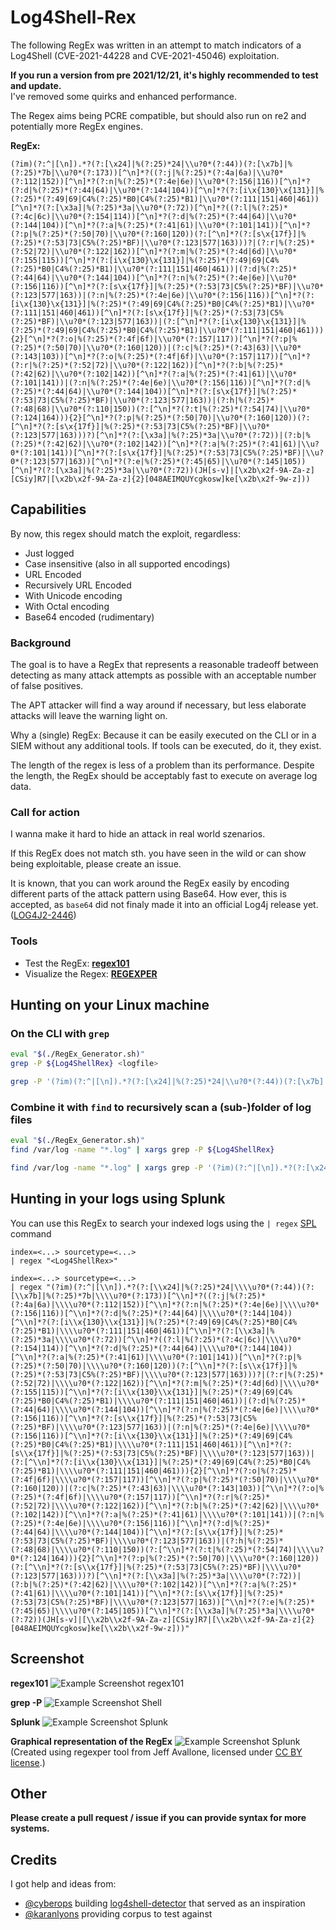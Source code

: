 # Log4Shell-Rex

The following RegEx was written in an attempt to match indicators of a Log4Shell (CVE-2021-44228 and
CVE-2021-45046) exploitation.

**If you run a version from pre 2021/12/21, it's highly recommended to test and update.**\
I've removed some quirks and enhanced performance.

The Regex aims being PCRE compatible, but should also run on re2 and potentially more RegEx engines.

**RegEx:**
```regex
(?im)(?:^|[\n]).*?(?:[\x24]|%(?:25)*24|\\u?0*(?:44))(?:[\x7b]|%(?:25)*7b|\\u?0*(?:173))[^\n]*?((?:j|%(?:25)*(?:4a|6a)|\\u?0*(?:112|152))[^\n]*?(?:n|%(?:25)*(?:4e|6e)|\\u?0*(?:156|116))[^\n]*?(?:d|%(?:25)*(?:44|64)|\\u?0*(?:144|104))[^\n]*?(?:[i\x{130}\x{131}]|%(?:25)*(?:49|69|C4%(?:25)*B0|C4%(?:25)*B1)|\\u?0*(?:111|151|460|461))[^\n]*?(?:[\x3a]|%(?:25)*3a|\\u?0*(?:72))[^\n]*?((?:l|%(?:25)*(?:4c|6c)|\\u?0*(?:154|114))[^\n]*?(?:d|%(?:25)*(?:44|64)|\\u?0*(?:144|104))[^\n]*?(?:a|%(?:25)*(?:41|61)|\\u?0*(?:101|141))[^\n]*?(?:p|%(?:25)*(?:50|70)|\\u?0*(?:160|120))(?:[^\n]*?(?:[s\x{17f}]|%(?:25)*(?:53|73|C5%(?:25)*BF)|\\u?0*(?:123|577|163)))?|(?:r|%(?:25)*(?:52|72)|\\u?0*(?:122|162))[^\n]*?(?:m|%(?:25)*(?:4d|6d)|\\u?0*(?:155|115))[^\n]*?(?:[i\x{130}\x{131}]|%(?:25)*(?:49|69|C4%(?:25)*B0|C4%(?:25)*B1)|\\u?0*(?:111|151|460|461))|(?:d|%(?:25)*(?:44|64)|\\u?0*(?:144|104))[^\n]*?(?:n|%(?:25)*(?:4e|6e)|\\u?0*(?:156|116))[^\n]*?(?:[s\x{17f}]|%(?:25)*(?:53|73|C5%(?:25)*BF)|\\u?0*(?:123|577|163))|(?:n|%(?:25)*(?:4e|6e)|\\u?0*(?:156|116))[^\n]*?(?:[i\x{130}\x{131}]|%(?:25)*(?:49|69|C4%(?:25)*B0|C4%(?:25)*B1)|\\u?0*(?:111|151|460|461))[^\n]*?(?:[s\x{17f}]|%(?:25)*(?:53|73|C5%(?:25)*BF)|\\u?0*(?:123|577|163))|(?:[^\n]*?(?:[i\x{130}\x{131}]|%(?:25)*(?:49|69|C4%(?:25)*B0|C4%(?:25)*B1)|\\u?0*(?:111|151|460|461))){2}[^\n]*?(?:o|%(?:25)*(?:4f|6f)|\\u?0*(?:157|117))[^\n]*?(?:p|%(?:25)*(?:50|70)|\\u?0*(?:160|120))|(?:c|%(?:25)*(?:43|63)|\\u?0*(?:143|103))[^\n]*?(?:o|%(?:25)*(?:4f|6f)|\\u?0*(?:157|117))[^\n]*?(?:r|%(?:25)*(?:52|72)|\\u?0*(?:122|162))[^\n]*?(?:b|%(?:25)*(?:42|62)|\\u?0*(?:102|142))[^\n]*?(?:a|%(?:25)*(?:41|61)|\\u?0*(?:101|141))|(?:n|%(?:25)*(?:4e|6e)|\\u?0*(?:156|116))[^\n]*?(?:d|%(?:25)*(?:44|64)|\\u?0*(?:144|104))[^\n]*?(?:[s\x{17f}]|%(?:25)*(?:53|73|C5%(?:25)*BF)|\\u?0*(?:123|577|163))|(?:h|%(?:25)*(?:48|68)|\\u?0*(?:110|150))(?:[^\n]*?(?:t|%(?:25)*(?:54|74)|\\u?0*(?:124|164))){2}[^\n]*?(?:p|%(?:25)*(?:50|70)|\\u?0*(?:160|120))(?:[^\n]*?(?:[s\x{17f}]|%(?:25)*(?:53|73|C5%(?:25)*BF)|\\u?0*(?:123|577|163)))?)[^\n]*?(?:[\x3a]|%(?:25)*3a|\\u?0*(?:72))|(?:b|%(?:25)*(?:42|62)|\\u?0*(?:102|142))[^\n]*?(?:a|%(?:25)*(?:41|61)|\\u?0*(?:101|141))[^\n]*?(?:[s\x{17f}]|%(?:25)*(?:53|73|C5%(?:25)*BF)|\\u?0*(?:123|577|163))[^\n]*?(?:e|%(?:25)*(?:45|65)|\\u?0*(?:145|105))[^\n]*?(?:[\x3a]|%(?:25)*3a|\\u?0*(?:72))(JH[s-v]|[\x2b\x2f-9A-Za-z][CSiy]R7|[\x2b\x2f-9A-Za-z]{2}[048AEIMQUYcgkosw]ke[\x2b\x2f-9w-z]))
```

## Capabilities

By now, this regex should match the exploit, regardless:

- Just logged
- Case insensitive (also in all supported encodings)
- URL Encoded
- Recursively URL Encoded
- With Unicode encoding
- With Octal encoding
- Base64 encoded (rudimentary)

### Background

The goal is to have a RegEx that represents a reasonable tradeoff between detecting as many attack
attempts as possible with an acceptable number of false positives.

The APT attacker will find a way around if necessary, but less elaborate attacks will leave the
warning light on.

Why a (single) RegEx: Because it can be easily executed on the CLI or in a SIEM without any
additional tools. If tools can be executed, do it, they exist.

The length of the regex is less of a problem than its performance. Despite the length, the RegEx
should be acceptably fast to execute on average log data.

### Call for action

I wanna make it hard to hide an attack in real world szenarios.

If this RegEx does not match sth. you have seen in the wild or can show being exploitable, please
create an issue.

It is known, that you can work around the RegEx easily by encoding different parts of the attack
pattern using Base64. How ever, this is accepted, as `base64` did not finaly made it into an
official Log4j release yet. ([LOG4J2-2446](https://issues.apache.org/jira/projects/LOG4J2/issues/LOG4J2-2446))

### Tools

- Test the RegEx: **[regex101](https://regex101.com/r/KqGG3W/23)**
- Visualize the Regex: **[REGEXPER](https://regexper.com/#%28%3F%3A%5E%7C%5B%5Cn%5D%29.*%3F%28%3F%3A%5B%5Cx24%5D%7C%25%28%3F%3A25%29*24%7C%5C%5Cu%3F0*%28%3F%3A44%29%29%28%3F%3A%5B%5Cx7b%5D%7C%25%28%3F%3A25%29*7b%7C%5C%5Cu%3F0*%28%3F%3A173%29%29%5B%5E%5Cn%5D*%3F%28%28%3F%3Aj%7C%25%28%3F%3A25%29*%28%3F%3A4a%7C6a%29%7C%5C%5Cu%3F0*%28%3F%3A112%7C152%29%29%5B%5E%5Cn%5D*%3F%28%3F%3An%7C%25%28%3F%3A25%29*%28%3F%3A4e%7C6e%29%7C%5C%5Cu%3F0*%28%3F%3A156%7C116%29%29%5B%5E%5Cn%5D*%3F%28%3F%3Ad%7C%25%28%3F%3A25%29*%28%3F%3A44%7C64%29%7C%5C%5Cu%3F0*%28%3F%3A144%7C104%29%29%5B%5E%5Cn%5D*%3F%28%3F%3A%5Bi%5Cx%7B130%7D%5Cx%7B131%7D%5D%7C%25%28%3F%3A25%29*%28%3F%3A49%7C69%7CC4%25%28%3F%3A25%29*B0%7CC4%25%28%3F%3A25%29*B1%29%7C%5C%5Cu%3F0*%28%3F%3A111%7C151%7C460%7C461%29%29%5B%5E%5Cn%5D*%3F%28%3F%3A%5B%5Cx3a%5D%7C%25%28%3F%3A25%29*3a%7C%5C%5Cu%3F0*%28%3F%3A72%29%29%5B%5E%5Cn%5D*%3F%28%28%3F%3Al%7C%25%28%3F%3A25%29*%28%3F%3A4c%7C6c%29%7C%5C%5Cu%3F0*%28%3F%3A154%7C114%29%29%5B%5E%5Cn%5D*%3F%28%3F%3Ad%7C%25%28%3F%3A25%29*%28%3F%3A44%7C64%29%7C%5C%5Cu%3F0*%28%3F%3A144%7C104%29%29%5B%5E%5Cn%5D*%3F%28%3F%3Aa%7C%25%28%3F%3A25%29*%28%3F%3A41%7C61%29%7C%5C%5Cu%3F0*%28%3F%3A101%7C141%29%29%5B%5E%5Cn%5D*%3F%28%3F%3Ap%7C%25%28%3F%3A25%29*%28%3F%3A50%7C70%29%7C%5C%5Cu%3F0*%28%3F%3A160%7C120%29%29%28%3F%3A%5B%5E%5Cn%5D*%3F%28%3F%3A%5Bs%5Cx%7B17f%7D%5D%7C%25%28%3F%3A25%29*%28%3F%3A53%7C73%7CC5%25%28%3F%3A25%29*BF%29%7C%5C%5Cu%3F0*%28%3F%3A123%7C577%7C163%29%29%29%3F%7C%28%3F%3Ar%7C%25%28%3F%3A25%29*%28%3F%3A52%7C72%29%7C%5C%5Cu%3F0*%28%3F%3A122%7C162%29%29%5B%5E%5Cn%5D*%3F%28%3F%3Am%7C%25%28%3F%3A25%29*%28%3F%3A4d%7C6d%29%7C%5C%5Cu%3F0*%28%3F%3A155%7C115%29%29%5B%5E%5Cn%5D*%3F%28%3F%3A%5Bi%5Cx%7B130%7D%5Cx%7B131%7D%5D%7C%25%28%3F%3A25%29*%28%3F%3A49%7C69%7CC4%25%28%3F%3A25%29*B0%7CC4%25%28%3F%3A25%29*B1%29%7C%5C%5Cu%3F0*%28%3F%3A111%7C151%7C460%7C461%29%29%7C%28%3F%3Ad%7C%25%28%3F%3A25%29*%28%3F%3A44%7C64%29%7C%5C%5Cu%3F0*%28%3F%3A144%7C104%29%29%5B%5E%5Cn%5D*%3F%28%3F%3An%7C%25%28%3F%3A25%29*%28%3F%3A4e%7C6e%29%7C%5C%5Cu%3F0*%28%3F%3A156%7C116%29%29%5B%5E%5Cn%5D*%3F%28%3F%3A%5Bs%5Cx%7B17f%7D%5D%7C%25%28%3F%3A25%29*%28%3F%3A53%7C73%7CC5%25%28%3F%3A25%29*BF%29%7C%5C%5Cu%3F0*%28%3F%3A123%7C577%7C163%29%29%7C%28%3F%3An%7C%25%28%3F%3A25%29*%28%3F%3A4e%7C6e%29%7C%5C%5Cu%3F0*%28%3F%3A156%7C116%29%29%5B%5E%5Cn%5D*%3F%28%3F%3A%5Bi%5Cx%7B130%7D%5Cx%7B131%7D%5D%7C%25%28%3F%3A25%29*%28%3F%3A49%7C69%7CC4%25%28%3F%3A25%29*B0%7CC4%25%28%3F%3A25%29*B1%29%7C%5C%5Cu%3F0*%28%3F%3A111%7C151%7C460%7C461%29%29%5B%5E%5Cn%5D*%3F%28%3F%3A%5Bs%5Cx%7B17f%7D%5D%7C%25%28%3F%3A25%29*%28%3F%3A53%7C73%7CC5%25%28%3F%3A25%29*BF%29%7C%5C%5Cu%3F0*%28%3F%3A123%7C577%7C163%29%29%7C%28%3F%3A%5B%5E%5Cn%5D*%3F%28%3F%3A%5Bi%5Cx%7B130%7D%5Cx%7B131%7D%5D%7C%25%28%3F%3A25%29*%28%3F%3A49%7C69%7CC4%25%28%3F%3A25%29*B0%7CC4%25%28%3F%3A25%29*B1%29%7C%5C%5Cu%3F0*%28%3F%3A111%7C151%7C460%7C461%29%29%29%7B2%7D%5B%5E%5Cn%5D*%3F%28%3F%3Ao%7C%25%28%3F%3A25%29*%28%3F%3A4f%7C6f%29%7C%5C%5Cu%3F0*%28%3F%3A157%7C117%29%29%5B%5E%5Cn%5D*%3F%28%3F%3Ap%7C%25%28%3F%3A25%29*%28%3F%3A50%7C70%29%7C%5C%5Cu%3F0*%28%3F%3A160%7C120%29%29%7C%28%3F%3Ac%7C%25%28%3F%3A25%29*%28%3F%3A43%7C63%29%7C%5C%5Cu%3F0*%28%3F%3A143%7C103%29%29%5B%5E%5Cn%5D*%3F%28%3F%3Ao%7C%25%28%3F%3A25%29*%28%3F%3A4f%7C6f%29%7C%5C%5Cu%3F0*%28%3F%3A157%7C117%29%29%5B%5E%5Cn%5D*%3F%28%3F%3Ar%7C%25%28%3F%3A25%29*%28%3F%3A52%7C72%29%7C%5C%5Cu%3F0*%28%3F%3A122%7C162%29%29%5B%5E%5Cn%5D*%3F%28%3F%3Ab%7C%25%28%3F%3A25%29*%28%3F%3A42%7C62%29%7C%5C%5Cu%3F0*%28%3F%3A102%7C142%29%29%5B%5E%5Cn%5D*%3F%28%3F%3Aa%7C%25%28%3F%3A25%29*%28%3F%3A41%7C61%29%7C%5C%5Cu%3F0*%28%3F%3A101%7C141%29%29%7C%28%3F%3An%7C%25%28%3F%3A25%29*%28%3F%3A4e%7C6e%29%7C%5C%5Cu%3F0*%28%3F%3A156%7C116%29%29%5B%5E%5Cn%5D*%3F%28%3F%3Ad%7C%25%28%3F%3A25%29*%28%3F%3A44%7C64%29%7C%5C%5Cu%3F0*%28%3F%3A144%7C104%29%29%5B%5E%5Cn%5D*%3F%28%3F%3A%5Bs%5Cx%7B17f%7D%5D%7C%25%28%3F%3A25%29*%28%3F%3A53%7C73%7CC5%25%28%3F%3A25%29*BF%29%7C%5C%5Cu%3F0*%28%3F%3A123%7C577%7C163%29%29%7C%28%3F%3Ah%7C%25%28%3F%3A25%29*%28%3F%3A48%7C68%29%7C%5C%5Cu%3F0*%28%3F%3A110%7C150%29%29%28%3F%3A%5B%5E%5Cn%5D*%3F%28%3F%3At%7C%25%28%3F%3A25%29*%28%3F%3A54%7C74%29%7C%5C%5Cu%3F0*%28%3F%3A124%7C164%29%29%29%7B2%7D%5B%5E%5Cn%5D*%3F%28%3F%3Ap%7C%25%28%3F%3A25%29*%28%3F%3A50%7C70%29%7C%5C%5Cu%3F0*%28%3F%3A160%7C120%29%29%28%3F%3A%5B%5E%5Cn%5D*%3F%28%3F%3A%5Bs%5Cx%7B17f%7D%5D%7C%25%28%3F%3A25%29*%28%3F%3A53%7C73%7CC5%25%28%3F%3A25%29*BF%29%7C%5C%5Cu%3F0*%28%3F%3A123%7C577%7C163%29%29%29%3F%29%5B%5E%5Cn%5D*%3F%28%3F%3A%5B%5Cx3a%5D%7C%25%28%3F%3A25%29*3a%7C%5C%5Cu%3F0*%28%3F%3A72%29%29%7C%28%3F%3Ab%7C%25%28%3F%3A25%29*%28%3F%3A42%7C62%29%7C%5C%5Cu%3F0*%28%3F%3A102%7C142%29%29%5B%5E%5Cn%5D*%3F%28%3F%3Aa%7C%25%28%3F%3A25%29*%28%3F%3A41%7C61%29%7C%5C%5Cu%3F0*%28%3F%3A101%7C141%29%29%5B%5E%5Cn%5D*%3F%28%3F%3A%5Bs%5Cx%7B17f%7D%5D%7C%25%28%3F%3A25%29*%28%3F%3A53%7C73%7CC5%25%28%3F%3A25%29*BF%29%7C%5C%5Cu%3F0*%28%3F%3A123%7C577%7C163%29%29%5B%5E%5Cn%5D*%3F%28%3F%3Ae%7C%25%28%3F%3A25%29*%28%3F%3A45%7C65%29%7C%5C%5Cu%3F0*%28%3F%3A145%7C105%29%29.%7B2%2C60%7D%3F%28%3F%3A%5B%5Cx3a%5D%7C%25%28%3F%3A25%29*3a%7C%5C%5Cu%3F0*%28%3F%3A72%29%29%28JH%5Bs-v%5D%7C%5B%5Cx2b%5Cx2f-9A-Za-z%5D%5BCSiy%5DR7%7C%5B%5Cx2b%5Cx2f-9A-Za-z%5D%7B2%7D%5B048AEIMQUYcgkosw%5Dke%5B%5Cx2b%5Cx2f-9w-z%5D%29%29)**

## Hunting on your Linux machine

### On the CLI with `grep`

```bash
eval "$(./RegEx_Generator.sh)"
grep -P ${Log4ShellRex} <logfile>
```

```bash
grep -P '(?im)(?:^|[\n]).*?(?:[\x24]|%(?:25)*24|\\u?0*(?:44))(?:[\x7b]|%(?:25)*7b|\\u?0*(?:173))[^\n]*?((?:j|%(?:25)*(?:4a|6a)|\\u?0*(?:112|152))[^\n]*?(?:n|%(?:25)*(?:4e|6e)|\\u?0*(?:156|116))[^\n]*?(?:d|%(?:25)*(?:44|64)|\\u?0*(?:144|104))[^\n]*?(?:[i\x{130}\x{131}]|%(?:25)*(?:49|69|C4%(?:25)*B0|C4%(?:25)*B1)|\\u?0*(?:111|151|460|461))[^\n]*?(?:[\x3a]|%(?:25)*3a|\\u?0*(?:72))[^\n]*?((?:l|%(?:25)*(?:4c|6c)|\\u?0*(?:154|114))[^\n]*?(?:d|%(?:25)*(?:44|64)|\\u?0*(?:144|104))[^\n]*?(?:a|%(?:25)*(?:41|61)|\\u?0*(?:101|141))[^\n]*?(?:p|%(?:25)*(?:50|70)|\\u?0*(?:160|120))(?:[^\n]*?(?:[s\x{17f}]|%(?:25)*(?:53|73|C5%(?:25)*BF)|\\u?0*(?:123|577|163)))?|(?:r|%(?:25)*(?:52|72)|\\u?0*(?:122|162))[^\n]*?(?:m|%(?:25)*(?:4d|6d)|\\u?0*(?:155|115))[^\n]*?(?:[i\x{130}\x{131}]|%(?:25)*(?:49|69|C4%(?:25)*B0|C4%(?:25)*B1)|\\u?0*(?:111|151|460|461))|(?:d|%(?:25)*(?:44|64)|\\u?0*(?:144|104))[^\n]*?(?:n|%(?:25)*(?:4e|6e)|\\u?0*(?:156|116))[^\n]*?(?:[s\x{17f}]|%(?:25)*(?:53|73|C5%(?:25)*BF)|\\u?0*(?:123|577|163))|(?:n|%(?:25)*(?:4e|6e)|\\u?0*(?:156|116))[^\n]*?(?:[i\x{130}\x{131}]|%(?:25)*(?:49|69|C4%(?:25)*B0|C4%(?:25)*B1)|\\u?0*(?:111|151|460|461))[^\n]*?(?:[s\x{17f}]|%(?:25)*(?:53|73|C5%(?:25)*BF)|\\u?0*(?:123|577|163))|(?:[^\n]*?(?:[i\x{130}\x{131}]|%(?:25)*(?:49|69|C4%(?:25)*B0|C4%(?:25)*B1)|\\u?0*(?:111|151|460|461))){2}[^\n]*?(?:o|%(?:25)*(?:4f|6f)|\\u?0*(?:157|117))[^\n]*?(?:p|%(?:25)*(?:50|70)|\\u?0*(?:160|120))|(?:c|%(?:25)*(?:43|63)|\\u?0*(?:143|103))[^\n]*?(?:o|%(?:25)*(?:4f|6f)|\\u?0*(?:157|117))[^\n]*?(?:r|%(?:25)*(?:52|72)|\\u?0*(?:122|162))[^\n]*?(?:b|%(?:25)*(?:42|62)|\\u?0*(?:102|142))[^\n]*?(?:a|%(?:25)*(?:41|61)|\\u?0*(?:101|141))|(?:n|%(?:25)*(?:4e|6e)|\\u?0*(?:156|116))[^\n]*?(?:d|%(?:25)*(?:44|64)|\\u?0*(?:144|104))[^\n]*?(?:[s\x{17f}]|%(?:25)*(?:53|73|C5%(?:25)*BF)|\\u?0*(?:123|577|163))|(?:h|%(?:25)*(?:48|68)|\\u?0*(?:110|150))(?:[^\n]*?(?:t|%(?:25)*(?:54|74)|\\u?0*(?:124|164))){2}[^\n]*?(?:p|%(?:25)*(?:50|70)|\\u?0*(?:160|120))(?:[^\n]*?(?:[s\x{17f}]|%(?:25)*(?:53|73|C5%(?:25)*BF)|\\u?0*(?:123|577|163)))?)[^\n]*?(?:[\x3a]|%(?:25)*3a|\\u?0*(?:72))|(?:b|%(?:25)*(?:42|62)|\\u?0*(?:102|142))[^\n]*?(?:a|%(?:25)*(?:41|61)|\\u?0*(?:101|141))[^\n]*?(?:[s\x{17f}]|%(?:25)*(?:53|73|C5%(?:25)*BF)|\\u?0*(?:123|577|163))[^\n]*?(?:e|%(?:25)*(?:45|65)|\\u?0*(?:145|105))[^\n]*?(?:[\x3a]|%(?:25)*3a|\\u?0*(?:72))(JH[s-v]|[\x2b\x2f-9A-Za-z][CSiy]R7|[\x2b\x2f-9A-Za-z]{2}[048AEIMQUYcgkosw]ke[\x2b\x2f-9w-z]))' <logfile>
```

### Combine it with `find` to recursively scan a (sub-)folder of log files

```bash
eval "$(./RegEx_Generator.sh)"
find /var/log -name "*.log" | xargs grep -P ${Log4ShellRex}
```

```bash
find /var/log -name "*.log" | xargs grep -P '(?im)(?:^|[\n]).*?(?:[\x24]|%(?:25)*24|\\u?0*(?:44))(?:[\x7b]|%(?:25)*7b|\\u?0*(?:173))[^\n]*?((?:j|%(?:25)*(?:4a|6a)|\\u?0*(?:112|152))[^\n]*?(?:n|%(?:25)*(?:4e|6e)|\\u?0*(?:156|116))[^\n]*?(?:d|%(?:25)*(?:44|64)|\\u?0*(?:144|104))[^\n]*?(?:[i\x{130}\x{131}]|%(?:25)*(?:49|69|C4%(?:25)*B0|C4%(?:25)*B1)|\\u?0*(?:111|151|460|461))[^\n]*?(?:[\x3a]|%(?:25)*3a|\\u?0*(?:72))[^\n]*?((?:l|%(?:25)*(?:4c|6c)|\\u?0*(?:154|114))[^\n]*?(?:d|%(?:25)*(?:44|64)|\\u?0*(?:144|104))[^\n]*?(?:a|%(?:25)*(?:41|61)|\\u?0*(?:101|141))[^\n]*?(?:p|%(?:25)*(?:50|70)|\\u?0*(?:160|120))(?:[^\n]*?(?:[s\x{17f}]|%(?:25)*(?:53|73|C5%(?:25)*BF)|\\u?0*(?:123|577|163)))?|(?:r|%(?:25)*(?:52|72)|\\u?0*(?:122|162))[^\n]*?(?:m|%(?:25)*(?:4d|6d)|\\u?0*(?:155|115))[^\n]*?(?:[i\x{130}\x{131}]|%(?:25)*(?:49|69|C4%(?:25)*B0|C4%(?:25)*B1)|\\u?0*(?:111|151|460|461))|(?:d|%(?:25)*(?:44|64)|\\u?0*(?:144|104))[^\n]*?(?:n|%(?:25)*(?:4e|6e)|\\u?0*(?:156|116))[^\n]*?(?:[s\x{17f}]|%(?:25)*(?:53|73|C5%(?:25)*BF)|\\u?0*(?:123|577|163))|(?:n|%(?:25)*(?:4e|6e)|\\u?0*(?:156|116))[^\n]*?(?:[i\x{130}\x{131}]|%(?:25)*(?:49|69|C4%(?:25)*B0|C4%(?:25)*B1)|\\u?0*(?:111|151|460|461))[^\n]*?(?:[s\x{17f}]|%(?:25)*(?:53|73|C5%(?:25)*BF)|\\u?0*(?:123|577|163))|(?:[^\n]*?(?:[i\x{130}\x{131}]|%(?:25)*(?:49|69|C4%(?:25)*B0|C4%(?:25)*B1)|\\u?0*(?:111|151|460|461))){2}[^\n]*?(?:o|%(?:25)*(?:4f|6f)|\\u?0*(?:157|117))[^\n]*?(?:p|%(?:25)*(?:50|70)|\\u?0*(?:160|120))|(?:c|%(?:25)*(?:43|63)|\\u?0*(?:143|103))[^\n]*?(?:o|%(?:25)*(?:4f|6f)|\\u?0*(?:157|117))[^\n]*?(?:r|%(?:25)*(?:52|72)|\\u?0*(?:122|162))[^\n]*?(?:b|%(?:25)*(?:42|62)|\\u?0*(?:102|142))[^\n]*?(?:a|%(?:25)*(?:41|61)|\\u?0*(?:101|141))|(?:n|%(?:25)*(?:4e|6e)|\\u?0*(?:156|116))[^\n]*?(?:d|%(?:25)*(?:44|64)|\\u?0*(?:144|104))[^\n]*?(?:[s\x{17f}]|%(?:25)*(?:53|73|C5%(?:25)*BF)|\\u?0*(?:123|577|163))|(?:h|%(?:25)*(?:48|68)|\\u?0*(?:110|150))(?:[^\n]*?(?:t|%(?:25)*(?:54|74)|\\u?0*(?:124|164))){2}[^\n]*?(?:p|%(?:25)*(?:50|70)|\\u?0*(?:160|120))(?:[^\n]*?(?:[s\x{17f}]|%(?:25)*(?:53|73|C5%(?:25)*BF)|\\u?0*(?:123|577|163)))?)[^\n]*?(?:[\x3a]|%(?:25)*3a|\\u?0*(?:72))|(?:b|%(?:25)*(?:42|62)|\\u?0*(?:102|142))[^\n]*?(?:a|%(?:25)*(?:41|61)|\\u?0*(?:101|141))[^\n]*?(?:[s\x{17f}]|%(?:25)*(?:53|73|C5%(?:25)*BF)|\\u?0*(?:123|577|163))[^\n]*?(?:e|%(?:25)*(?:45|65)|\\u?0*(?:145|105))[^\n]*?(?:[\x3a]|%(?:25)*3a|\\u?0*(?:72))(JH[s-v]|[\x2b\x2f-9A-Za-z][CSiy]R7|[\x2b\x2f-9A-Za-z]{2}[048AEIMQUYcgkosw]ke[\x2b\x2f-9w-z]))'
```

## Hunting in your logs using Splunk

You can use this RegEx to search your indexed logs using the `| regex`
[SPL](https://docs.splunk.com/Documentation/Splunk/latest/SearchReference/Regex) command

```spl
index=<...> sourcetype=<...>
| regex "<Log4ShellRex>"
```

```spl
index=<...> sourcetype=<...>
| regex "(?im)(?:^|[\\n]).*?(?:[\\x24]|%(?:25)*24|\\\\u?0*(?:44))(?:[\\x7b]|%(?:25)*7b|\\\\u?0*(?:173))[^\\n]*?((?:j|%(?:25)*(?:4a|6a)|\\\\u?0*(?:112|152))[^\\n]*?(?:n|%(?:25)*(?:4e|6e)|\\\\u?0*(?:156|116))[^\\n]*?(?:d|%(?:25)*(?:44|64)|\\\\u?0*(?:144|104))[^\\n]*?(?:[i\\x{130}\\x{131}]|%(?:25)*(?:49|69|C4%(?:25)*B0|C4%(?:25)*B1)|\\\\u?0*(?:111|151|460|461))[^\\n]*?(?:[\\x3a]|%(?:25)*3a|\\\\u?0*(?:72))[^\\n]*?((?:l|%(?:25)*(?:4c|6c)|\\\\u?0*(?:154|114))[^\\n]*?(?:d|%(?:25)*(?:44|64)|\\\\u?0*(?:144|104))[^\\n]*?(?:a|%(?:25)*(?:41|61)|\\\\u?0*(?:101|141))[^\\n]*?(?:p|%(?:25)*(?:50|70)|\\\\u?0*(?:160|120))(?:[^\\n]*?(?:[s\\x{17f}]|%(?:25)*(?:53|73|C5%(?:25)*BF)|\\\\u?0*(?:123|577|163)))?|(?:r|%(?:25)*(?:52|72)|\\\\u?0*(?:122|162))[^\\n]*?(?:m|%(?:25)*(?:4d|6d)|\\\\u?0*(?:155|115))[^\\n]*?(?:[i\\x{130}\\x{131}]|%(?:25)*(?:49|69|C4%(?:25)*B0|C4%(?:25)*B1)|\\\\u?0*(?:111|151|460|461))|(?:d|%(?:25)*(?:44|64)|\\\\u?0*(?:144|104))[^\\n]*?(?:n|%(?:25)*(?:4e|6e)|\\\\u?0*(?:156|116))[^\\n]*?(?:[s\\x{17f}]|%(?:25)*(?:53|73|C5%(?:25)*BF)|\\\\u?0*(?:123|577|163))|(?:n|%(?:25)*(?:4e|6e)|\\\\u?0*(?:156|116))[^\\n]*?(?:[i\\x{130}\\x{131}]|%(?:25)*(?:49|69|C4%(?:25)*B0|C4%(?:25)*B1)|\\\\u?0*(?:111|151|460|461))[^\\n]*?(?:[s\\x{17f}]|%(?:25)*(?:53|73|C5%(?:25)*BF)|\\\\u?0*(?:123|577|163))|(?:[^\\n]*?(?:[i\\x{130}\\x{131}]|%(?:25)*(?:49|69|C4%(?:25)*B0|C4%(?:25)*B1)|\\\\u?0*(?:111|151|460|461))){2}[^\\n]*?(?:o|%(?:25)*(?:4f|6f)|\\\\u?0*(?:157|117))[^\\n]*?(?:p|%(?:25)*(?:50|70)|\\\\u?0*(?:160|120))|(?:c|%(?:25)*(?:43|63)|\\\\u?0*(?:143|103))[^\\n]*?(?:o|%(?:25)*(?:4f|6f)|\\\\u?0*(?:157|117))[^\\n]*?(?:r|%(?:25)*(?:52|72)|\\\\u?0*(?:122|162))[^\\n]*?(?:b|%(?:25)*(?:42|62)|\\\\u?0*(?:102|142))[^\\n]*?(?:a|%(?:25)*(?:41|61)|\\\\u?0*(?:101|141))|(?:n|%(?:25)*(?:4e|6e)|\\\\u?0*(?:156|116))[^\\n]*?(?:d|%(?:25)*(?:44|64)|\\\\u?0*(?:144|104))[^\\n]*?(?:[s\\x{17f}]|%(?:25)*(?:53|73|C5%(?:25)*BF)|\\\\u?0*(?:123|577|163))|(?:h|%(?:25)*(?:48|68)|\\\\u?0*(?:110|150))(?:[^\\n]*?(?:t|%(?:25)*(?:54|74)|\\\\u?0*(?:124|164))){2}[^\\n]*?(?:p|%(?:25)*(?:50|70)|\\\\u?0*(?:160|120))(?:[^\\n]*?(?:[s\\x{17f}]|%(?:25)*(?:53|73|C5%(?:25)*BF)|\\\\u?0*(?:123|577|163)))?)[^\\n]*?(?:[\\x3a]|%(?:25)*3a|\\\\u?0*(?:72))|(?:b|%(?:25)*(?:42|62)|\\\\u?0*(?:102|142))[^\\n]*?(?:a|%(?:25)*(?:41|61)|\\\\u?0*(?:101|141))[^\\n]*?(?:[s\\x{17f}]|%(?:25)*(?:53|73|C5%(?:25)*BF)|\\\\u?0*(?:123|577|163))[^\\n]*?(?:e|%(?:25)*(?:45|65)|\\\\u?0*(?:145|105))[^\\n]*?(?:[\\x3a]|%(?:25)*3a|\\\\u?0*(?:72))(JH[s-v]|[\\x2b\\x2f-9A-Za-z][CSiy]R7|[\\x2b\\x2f-9A-Za-z]{2}[048AEIMQUYcgkosw]ke[\\x2b\\x2f-9w-z]))"
```

## Screenshot

**regex101**
![Example Screenshot regex101](screenshots/example_4a.png)

**grep -P**
![Example Screenshot Shell](screenshots/example_4b.png)

**Splunk**
![Example Screenshot Splunk](screenshots/example_4c.jpeg)

**Graphical representation of the RegEx**
![Example Screenshot Splunk](screenshots/viz_4.png)
(Created using regexper tool from Jeff Avallone, licensed under 
[CC BY license](https://creativecommons.org/licenses/by/3.0/).)

## Other

**Please create a pull request / issue if you can provide syntax for more systems.**

## Credits

I got help and ideas from:

- [@cyberops](https://twitter.com/cyb3rops) building [log4shell-detector](https://github.com/Neo23x0/log4shell-detector/) that served as an inspiration
- [@karanlyons](https://github.com/karanlyons) providing corpus to test against
